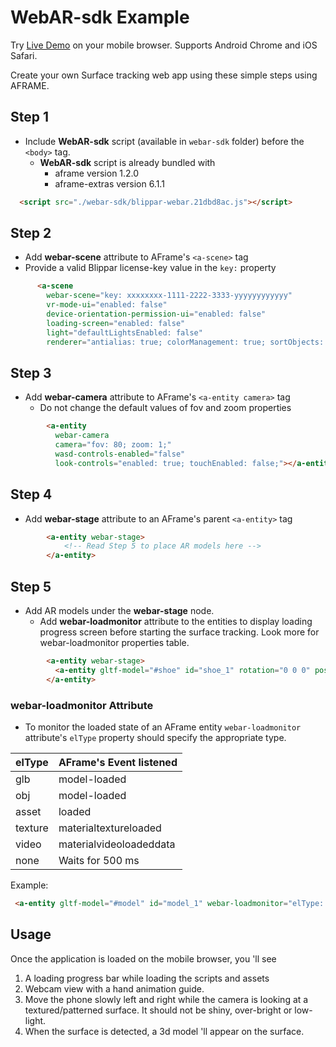 # WebAR-sdk Example

Try [Live Demo](https://webar-sdk.blippar.com/ "WebAR-sdk Example Live Demo") on your mobile browser. Supports Android Chrome and iOS Safari.

Create your own Surface tracking web app using these simple steps using AFRAME.

## Step 1

- Include **WebAR-sdk** script (available in `webar-sdk` folder) before the `<body>` tag.
  - **WebAR-sdk** script is already bundled with
    - aframe version 1.2.0
    - aframe-extras version 6.1.1

``` html
  <script src="./webar-sdk/blippar-webar.21dbd8ac.js"></script>
```

## Step 2

- Add **webar-scene** attribute to AFrame's `<a-scene>` tag
- Provide a valid Blippar license-key value in the `key:` property

``` html
      <a-scene
        webar-scene="key: xxxxxxxx-1111-2222-3333-yyyyyyyyyyyy"
        vr-mode-ui="enabled: false"
        device-orientation-permission-ui="enabled: false"
        loading-screen="enabled: false"
        light="defaultLightsEnabled: false"
        renderer="antialias: true; colorManagement: true; sortObjects: false; precision: high; logarithmicDepthBuffer: false; physicallyCorrectLights: false;">
```

## Step 3

- Add **webar-camera** attribute to AFrame's `<a-entity camera>` tag
  - Do not change the default values of fov and zoom properties

``` html
        <a-entity
          webar-camera
          camera="fov: 80; zoom: 1;"
          wasd-controls-enabled="false"
          look-controls="enabled: true; touchEnabled: false;"></a-entity>
```

## Step 4

- Add **webar-stage** attribute to an AFrame's parent `<a-entity>` tag

``` html
        <a-entity webar-stage>
            <!-- Read Step 5 to place AR models here -->
        </a-entity>
```

## Step 5

- Add AR models under the **webar-stage** node.
  - Add **webar-loadmonitor** attribute to the entities to display loading progress screen before starting the surface tracking. Look more for webar-loadmonitor properties table.

``` html
        <a-entity webar-stage>
          <a-entity gltf-model="#shoe" id="shoe_1" rotation="0 0 0" position="0 0 0" scale="5 5 5" webar-loadmonitor="elType: glb"></a-entity>
        </a-entity>
```

### webar-loadmonitor Attribute

- To monitor the loaded state of an AFrame entity `webar-loadmonitor` attribute's `elType` property should specify the appropriate type.

| elType         | AFrame's Event listened |
|----------------|-------------------------|
| glb            | model-loaded            |
| obj            | model-loaded            |
| asset          | loaded                  |
| texture        | materialtextureloaded   |
| video          | materialvideoloadeddata |
| none           | Waits for 500 ms        |

Example:

``` html
 <a-entity gltf-model="#model" id="model_1" webar-loadmonitor="elType: obj"></a-entity>
```

## Usage

Once the application is loaded on the mobile browser, you 'll see

  1. A loading progress bar while loading the scripts and assets
  2. Webcam view with a hand animation guide.
  3. Move the phone slowly left and right while the camera is looking at a textured/patterned surface. It should not be shiny, over-bright or low-light.
  4. When the surface is detected, a 3d model 'll appear on the surface.
